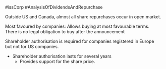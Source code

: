#issCorp #AnalysisOfDividendsAndRepurchase 

Outside US and Canada, almost all share repurchases occur in open market. 

Most favoured by companies: 
	Allows buying at most favourable terms. 
	There is no legal obligation to buy after the announcement 

Shareholder authorisation is required for companies registered in Europe but not for US companies. 

- Shareholder authorisation lasts for several years 
	- Provides support for the share price. 

